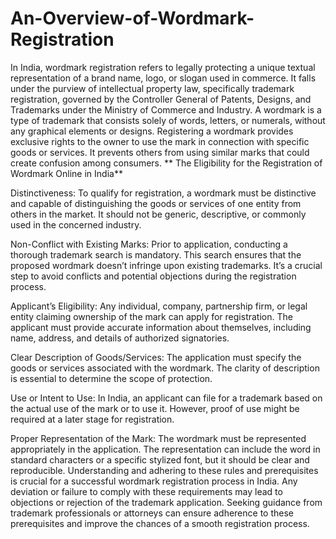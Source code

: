 # An-Overview-of-Wordmark-Registration
In India, wordmark registration refers to legally protecting a unique textual representation of a brand name, logo, or slogan used in commerce.
It falls under the purview of intellectual property law, specifically trademark registration, governed by the Controller General of Patents, Designs, and Trademarks under the Ministry of Commerce and Industry. A wordmark is a type of trademark that consists solely of words, letters, or numerals, without any graphical elements or designs. Registering a wordmark provides exclusive rights to the owner to use the mark in connection with specific goods or services. It prevents others from using similar marks that could create confusion among consumers.
**
The Eligibility for the Registration of Wordmark Online in India**

Distinctiveness: To qualify for registration, a wordmark must be distinctive and capable of distinguishing the goods or services of one entity from others in the market. It should not be generic, descriptive, or commonly used in the concerned industry.

Non-Conflict with Existing Marks: Prior to application, conducting a thorough trademark search is mandatory. This search ensures that the proposed wordmark doesn’t infringe upon existing trademarks. It’s a crucial step to avoid conflicts and potential objections during the registration process.

Applicant’s Eligibility: Any individual, company, partnership firm, or legal entity claiming ownership of the mark can apply for registration. The applicant must provide accurate information about themselves, including name, address, and details of authorized signatories.

Clear Description of Goods/Services: The application must specify the goods or services associated with the wordmark. The clarity of description is essential to determine the scope of protection.

Use or Intent to Use: In India, an applicant can file for a trademark based on the actual use of the mark or to use it. However, proof of use might be required at a later stage for registration.

Proper Representation of the Mark: The wordmark must be represented appropriately in the application. The representation can include the word in standard characters or a specific stylized font, but it should be clear and reproducible.
Understanding and adhering to these rules and prerequisites is crucial for a successful wordmark registration process in India. Any deviation or failure to comply with these requirements may lead to objections or rejection of the trademark application. Seeking guidance from trademark professionals or attorneys can ensure adherence to these prerequisites and improve the chances of a smooth registration process.
